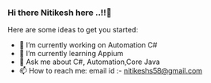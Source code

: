 ### Hi there Nitikesh here ..!!👋

<!--
**nitikeshs58/nitikeshs58** is a ✨ _special_ ✨ repository because its `README.md` (this file) appears on your GitHub profile.
-->
Here are some ideas to get you started:

- 🔭 I’m currently working on Automation C#
- 🌱 I’m currently learning Appium
- 💬 Ask me about C#, Automation,Core Java
- 📫 How to reach me: email id :- nitikeshs58@gmail.com

